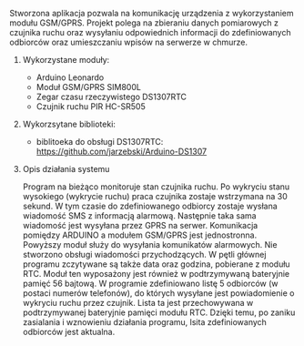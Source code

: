 
Stworzona aplikacja pozwala na komunikację urządzenia z wykorzystaniem modułu GSM/GPRS. 
Projekt polega na zbieraniu danych pomiarowych z czujnika ruchu oraz wysyłaniu odpowiednich informacji do zdefiniowanych odbiorców oraz umieszczaniu wpisów na serwerze w chmurze.


1. Wykorzystane moduły:
	- Arduino Leonardo
	- Moduł GSM/GPRS SIM800L
	- Zegar czasu rzeczywistego DS1307RTC
	- Czujnik ruchu PIR HC-SR505
	
2. Wykorzsytane biblioteki:
	- biblitoeka do obsługi DS1307RTC: https://github.com/jarzebski/Arduino-DS1307
	

3. Opis działania systemu

   Program na bieżąco monitoruje stan czujnika ruchu. Po wykryciu stanu wysokiego (wykrycie ruchu) praca czujnika zostaje wstrzymana na 30 sekund. W tym czasie do zdefiniowanego odbiorcy zostaje wysłana wiadomość SMS z informacją alarmową. Następnie taka sama wiadomość jest wysyłana przez GPRS na serwer.
   Komunikacja pomiędzy ARDUINO a modułem GSM/GPRS jest jednostronna. Powyższy moduł służy do wysyłania komunikatów alarmowych. Nie stworzono obsługi wiadomości przychodzących. 
   W pętli głównej programu zczytywane są także data oraz godzina, pobierane z modułu RTC. Moduł ten wyposażony jest również w podtrzymywaną bateryjnie pamięć 56 bajtową. W programie zdefiniowano listę 5 odbiorców (w postaci numerów telefonów), do których wysyłane jest powiadomienie o wykryciu ruchu przez czujnik. Lista ta jest przechowywana w podtrzymywanej bateryjnie pamięci modułu RTC. Dzięki temu, po zaniku zasialania i wznowieniu działania programu, lsita zdefiniowanych odbiorców jest aktualna.
   
   
